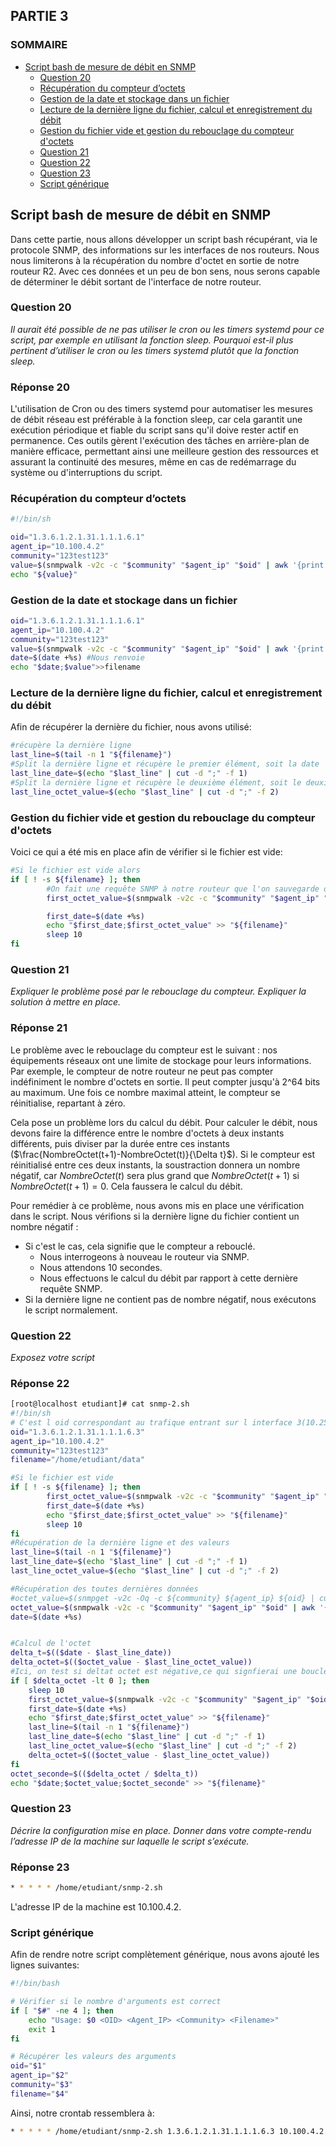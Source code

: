 ## PARTIE 3

### SOMMAIRE
- [Script bash de mesure de débit en SNMP](#Script-bash-de-mesure-de-débit-en-SNMP)
  - [Question 20](#Question-9)
  - [Récupération du compteur d’octets](#Récupération-du-compteur-d'octets)
  - [Gestion de la date et stockage dans un fichier](#Gestion-de-la-date-et-stockage-dans-un-fichier)
  - [Lecture de la dernière ligne du fichier, calcul et enregistrement du débit](#Lecture-de-la-dernière-ligne-du-fichier,-calcul-et-enregistrement-du-débit)
  - [Gestion du fichier vide et gestion du rebouclage du compteur d'octets](#Gestion-du-fichier-vide-et-gestion-du-rebouclage-du-compteur-d'octets)
  - [Question 21](#Question-21)
  - [Question 22](#Question-22)
  - [Question 23](#Question-23)
  - [Script générique](#Script-générique)
  
    
## Script bash de mesure de débit en SNMP

Dans cette partie, nous allons développer un script bash récupérant, via le protocole SNMP, des informations sur les interfaces de nos routeurs. Nous nous limiterons  à la récupération du nombre d'octet en sortie de notre routeur R2. Avec ces données et un peu de bon sens, nous serons capable de déterminer le débit sortant de l'interface de notre routeur. 


### Question 20
_Il aurait été possible de ne pas utiliser le cron ou les timers systemd pour ce script,
par exemple en utilisant la fonction sleep. Pourquoi est-il plus pertinent d’utiliser le cron ou les timers
systemd plutôt que la fonction sleep._

### Réponse 20
L'utilisation de Cron ou des timers systemd pour automatiser les mesures de débit réseau est préférable à la fonction sleep, car cela garantit une exécution périodique et fiable du script sans qu'il doive rester actif en permanence. Ces outils gèrent l'exécution des tâches en arrière-plan de manière efficace, permettant ainsi une meilleure gestion des ressources et assurant la continuité des mesures, même en cas de redémarrage du système ou d'interruptions du script.


### Récupération du compteur d’octets

``` bash
#!/bin/sh

oid="1.3.6.1.2.1.31.1.1.1.6.1"
agent_ip="10.100.4.2"
community="123test123"
value=$(snmpwalk -v2c -c "$community" "$agent_ip" "$oid" | awk '{print $NF}' )
echo "${value}"
```


### Gestion de la date et stockage dans un fichier
``` bash
oid="1.3.6.1.2.1.31.1.1.1.6.1"
agent_ip="10.100.4.2"
community="123test123"
value=$(snmpwalk -v2c -c "$community" "$agent_ip" "$oid" | awk '{print $NF}' )
date=$(date +%s) #Nous renvoie
echo "$date;$value">>filename
```
### Lecture de la dernière ligne du fichier, calcul et enregistrement du débit

Afin de récupérer la dernière du fichier, nous avons utilisé:
``` bash
#récupère la dernière ligne
last_line=$(tail -n 1 "${filename}")
#Split la dernière ligne et récupère le premier élément, soit la date
last_line_date=$(echo "$last_line" | cut -d ";" -f 1)
#Split la dernière ligne et récupère le deuxième élément, soit le deuxième octet
last_line_octet_value=$(echo "$last_line" | cut -d ";" -f 2)
```

### Gestion du fichier vide et gestion du rebouclage du compteur d'octets

Voici ce qui a été mis en place afin de vérifier si le fichier est vide:
```bash
#Si le fichier est vide alors
if [ ! -s ${filename} ]; then
        #On fait une requête SNMP à notre routeur que l'on sauvegarde dans une variable
        first_octet_value=$(snmpwalk -v2c -c "$community" "$agent_ip" "$oid" | awk '{print $NF}' )

        first_date=$(date +%s)
        echo "$first_date;$first_octet_value" >> "${filename}"
        sleep 10
fi
```
### Question 21
_Expliquer le problème posé par le rebouclage du compteur. Expliquer la solution à mettre en place._

### Réponse 21
Le problème avec le rebouclage du compteur est le suivant : nos équipements réseaux ont une limite de stockage pour leurs informations. Par exemple, le compteur de notre routeur ne peut pas compter indéfiniment le nombre d'octets en sortie. Il peut compter jusqu'à 2^64 bits au maximum. Une fois ce nombre maximal atteint, le compteur se réinitialise, repartant à zéro.

Cela pose un problème lors du calcul du débit. Pour calculer le débit, nous devons faire la différence entre le nombre d'octets à deux instants différents, puis diviser par la durée entre ces instants ($\frac{NombreOctet(t+1)-NombreOctet(t)}{\Delta t}$). Si le compteur est réinitialisé entre ces deux instants, la soustraction donnera un nombre négatif, car $NombreOctet(t)$ sera plus grand que $NombreOctet(t+1)$ si $NombreOctet(t+1) = 0$. Cela faussera le calcul du débit.

Pour remédier à ce problème, nous avons mis en place une vérification dans le script. Nous vérifions si la dernière ligne du fichier contient un nombre négatif :
- Si c'est le cas, cela signifie que le compteur a rebouclé.
  - Nous interrogeons à nouveau le routeur via SNMP.
  - Nous attendons 10 secondes.
  - Nous effectuons le calcul du débit par rapport à cette dernière requête SNMP.
- Si la dernière ligne ne contient pas de nombre négatif, nous exécutons le script normalement.


### Question 22

_Exposez votre script_
### Réponse 22
``` bash
[root@localhost etudiant]# cat snmp-2.sh
#!/bin/sh
# C'est l oid correspondant au trafique entrant sur l interface 3(10.250.0.7)
oid="1.3.6.1.2.1.31.1.1.1.6.3"
agent_ip="10.100.4.2"
community="123test123"
filename="/home/etudiant/data"

#Si le fichier est vide
if [ ! -s ${filename} ]; then
        first_octet_value=$(snmpwalk -v2c -c "$community" "$agent_ip" "$oid" | awk '{print $NF}' )
        first_date=$(date +%s)
        echo "$first_date;$first_octet_value" >> "${filename}"
        sleep 10
fi
#Récupération de la dernière ligne et des valeurs
last_line=$(tail -n 1 "${filename}")
last_line_date=$(echo "$last_line" | cut -d ";" -f 1)
last_line_octet_value=$(echo "$last_line" | cut -d ";" -f 2)

#Récupération des toutes dernières données
#octet_value=$(snmpget -v2c -Oq -c ${community} ${agent_ip} ${oid} | cut -d" -f 2)
octet_value=$(snmpwalk -v2c -c "$community" "$agent_ip" "$oid" | awk '{print $NF}' )
date=$(date +%s)


#Calcul de l'octet
delta_t=$(($date - $last_line_date))
delta_octet=$(($octet_value - $last_line_octet_value))
#Ici, on test si deltat octet est négative,ce qui signfierai une boucle
if [ $delta_octet -lt 0 ]; then
    sleep 10
    first_octet_value=$(snmpwalk -v2c -c "$community" "$agent_ip" "$oid" | awk '{print $NF}' )
    first_date=$(date +%s)
    echo "$first_date;$first_octet_value" >> "${filename}"
    last_line=$(tail -n 1 "${filename}")
    last_line_date=$(echo "$last_line" | cut -d ";" -f 1)
    last_line_octet_value=$(echo "$last_line" | cut -d ";" -f 2)
    delta_octet=$(($octet_value - $last_line_octet_value))
fi
octet_seconde=$(($delta_octet / $delta_t))
echo "$date;$octet_value;$octet_seconde" >> "${filename}"
```

### Question 23
_Décrire la configuration mise en place. Donner dans votre compte-rendu l’adresse IP
de la machine sur laquelle le script s’exécute._

### Réponse 23
``` bash
* * * * * /home/etudiant/snmp-2.sh
```
L'adresse IP de la machine est 10.100.4.2.

### Script générique

Afin de rendre notre script complètement générique, nous avons ajouté les lignes suivantes:

```bash
#!/bin/bash

# Vérifier si le nombre d'arguments est correct
if [ "$#" -ne 4 ]; then
    echo "Usage: $0 <OID> <Agent_IP> <Community> <Filename>"
    exit 1
fi

# Récupérer les valeurs des arguments
oid="$1"
agent_ip="$2"
community="$3"
filename="$4"
```

Ainsi, notre crontab ressemblera à:
``` bash
* * * * * /home/etudiant/snmp-2.sh 1.3.6.1.2.1.31.1.1.1.6.3 10.100.4.2 123test123 /home/etudiant/data
``` 


